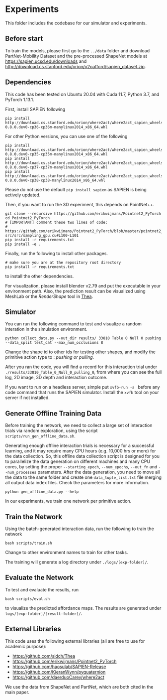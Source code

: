 # Experiments
This folder includes the codebase for our simulator and experiments.

## Before start
To train the models, please first go to the `../data` folder and download PartNet-Mobility Dataset and the pre-processed ShapeNet models at https://sapien.ucsd.edu/downloads and http://download.cs.stanford.edu/orion/o2oafford/sapien_dataset.zip. 


## Dependencies
This code has been tested on Ubuntu 20.04 with Cuda 11.7, Python 3.7, and PyTorch 1.13.1.

First, install SAPIEN following

    pip install http://download.cs.stanford.edu/orion/where2act/where2act_sapien_wheels/sapien-0.8.0.dev0-cp36-cp36m-manylinux2014_x86_64.whl

For other Python versions, you can use one of the following

    pip install http://download.cs.stanford.edu/orion/where2act/where2act_sapien_wheels/sapien-0.8.0.dev0-cp35-cp35m-manylinux2014_x86_64.whl
    pip install http://download.cs.stanford.edu/orion/where2act/where2act_sapien_wheels/sapien-0.8.0.dev0-cp37-cp37m-manylinux2014_x86_64.whl
    pip install http://download.cs.stanford.edu/orion/where2act/where2act_sapien_wheels/sapien-0.8.0.dev0-cp38-cp38-manylinux2014_x86_64.whl

Please do not use the default `pip install sapien` as SAPIEN is being actively updated.

Then, if you want to run the 3D experiment, this depends on PointNet++.

    git clone --recursive https://github.com/erikwijmans/Pointnet2_PyTorch
    cd Pointnet2_PyTorch
    # [IMPORTANT] comment these two lines of code:
    #   https://github.com/erikwijmans/Pointnet2_PyTorch/blob/master/pointnet2_ops_lib/pointnet2_ops/_ext-src/src/sampling_gpu.cu#L100-L101
    pip install -r requirements.txt
    pip install -e .

Finally, run the following to install other packages.
   
    # make sure you are at the repository root directory
    pip install -r requirements.txt

to install the other dependencies.

For visualization, please install blender v2.79 and put the executable in your environment path.
Also, the prediction result can be visualized using MeshLab or the *RenderShape* tool in [Thea](https://github.com/sidch/thea).

## Simulator
You can run the following command to test and visualize a random interation in the simulation environment.

    python collect_data.py --out_dir results/ 33810 Table 0 Null 0 pushing --data_split test_cat --max_num_occlusions 8

Change the shape id to other ids for testing other shapes, 
and modify the primitive action type to : *pushing or pulling*. 

After you ran the code, you will find a record for this interaction trial under `./results/33810_Table_0_Null_0_pulling_0`, from where you can see the full log, 2D image, 3D depth and interaction outcome.

If you want to run on a headless server, simple put `xvfb-run -a ` before any code command that runs the SAPIEN simulator.
Install the `xvfb` tool on your server if not installed.

## Generate Offline Training Data
Before training the network, we need to collect a large set of interaction trials via random exploration, using the script `scripts/run_gen_offline_data.sh`.

Generating enough offline interaction trials is necessary for a successful learning, and it may require many CPU hours (e.g. 10,000 hrs or more) for the data collection.
So, this offline data collection script is designed for you to parallelize the data generation on different machines and many CPU cores, by setting the proper `--starting_epoch`, `--num_epochs`, `--out_fn` and `--num_processes` parameters.
After the data generation, you need to move all the data to the same folder and create one `data_tuple_list.txt` file merging all output data index files.
Check the parameters for more information.

    python gen_offline_data.py --help

In our experiments, we train one network per primitive action.

## Train the Network

Using the batch-generated interaction data, run the following to train the network

    bash scripts/train.sh

Change to other environment names to train for other tasks.

The training will generate a log directory under `./logs/[exp-folder]/`.

## Evaluate the Network

To test and evaluate the results, run

    bash scripts/eval.sh
    
to visualize the predicted affordance maps.
The results are generated under `logs/[exp-folder]/[result-folder]/`.

## External Libraries

This code uses the following external libraries (all are free to use for academic purpose):
   * https://github.com/sidch/Thea
   * https://github.com/erikwijmans/Pointnet2_PyTorch
   * https://github.com/haosulab/SAPIEN-Release
   * https://github.com/KieranWynn/pyquaternion
   * https://github.com/daerduoCarey/where2act

We use the data from ShapeNet and PartNet, which are both cited in the main paper.